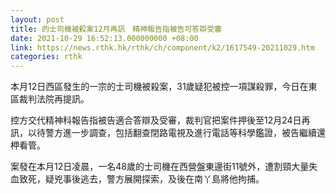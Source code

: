 ```yaml
---
layout: post
title: 的士司機被殺案12月再訊　精神報告指被告可答辯受審
date: 2021-10-29 16:52:13.000000000 +08:00
link: https://news.rthk.hk/rthk/ch/component/k2/1617549-20211029.htm
categories: rthk
---
```


本月12日西區發生的一宗的士司機被殺案，31歲疑犯被控一項謀殺罪，今日在東區裁判法院再提訊。

控方交代精神科報告指被告適合答辯及受審，裁判官把案件押後至12月24日再訊，以待警方進一步調查，包括翻查閉路電視及進行電話等科學鑑證，被告繼續還柙看管。

案發在本月12日凌晨，一名48歲的士司機在西營盤東邊街11號外，遭割頸大量失血致死，疑兇事後逃去，警方展開探索，及後在南丫島將他拘捕。
